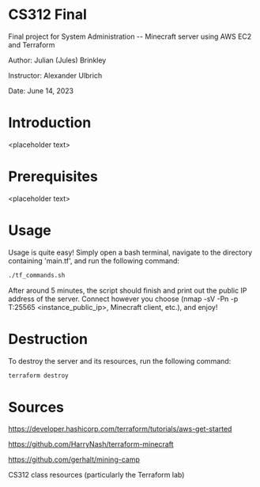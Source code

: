 # CS312 Final
Final project for System Administration -- Minecraft server using AWS EC2 and Terraform

Author: Julian (Jules) Brinkley

Instructor: Alexander Ulbrich

Date: June 14, 2023

# Introduction
\<placeholder text\>

# Prerequisites
\<placeholder text\>

# Usage
Usage is quite easy! Simply open a bash terminal, navigate to the directory containing 'main.tf', and run the following command:

```bash
./tf_commands.sh
```

After around 5 minutes, the script should finish and print out the public IP address of the server. Connect however you choose (nmap -sV -Pn -p T:25565 \<instance_public_ip\>, Minecraft client, etc.), and enjoy!

# Destruction
To destroy the server and its resources, run the following command:

```bash
terraform destroy
```

# Sources
https://developer.hashicorp.com/terraform/tutorials/aws-get-started

https://github.com/HarryNash/terraform-minecraft

https://github.com/gerhalt/mining-camp

CS312 class resources (particularly the Terraform lab)